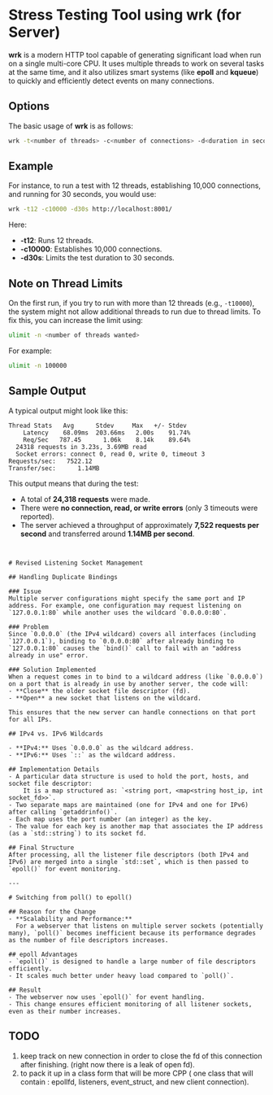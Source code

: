 
# Stress Testing Tool using wrk (for Server)

**wrk** is a modern HTTP tool capable of generating significant load when run on a single multi-core CPU. It uses multiple threads to work on several tasks at the same time, and it also utilizes smart systems (like **epoll** and **kqueue**) to quickly and efficiently detect events on many connections.

## Options

The basic usage of **wrk** is as follows:

```bash
wrk -t<number of threads> -c<number of connections> -d<duration in seconds>s ip_address:port
```

## Example

For instance, to run a test with 12 threads, establishing 10,000 connections, and running for 30 seconds, you would use:

```bash
wrk -t12 -c10000 -d30s http://localhost:8001/
```

Here:
- **-t12**: Runs 12 threads.
- **-c10000**: Establishes 10,000 connections.
- **-d30s**: Limits the test duration to 30 seconds.

## Note on Thread Limits

On the first run, if you try to run with more than 12 threads (e.g., `-t10000`), the system might not allow additional threads to run due to thread limits. To fix this, you can increase the limit using:

```bash
ulimit -n <number of threads wanted>
```

For example:

```bash
ulimit -n 100000
```

## Sample Output

A typical output might look like this:

```
Thread Stats   Avg      Stdev     Max   +/- Stdev
    Latency    68.09ms  203.66ms   2.00s    91.74%
    Req/Sec   787.45      1.06k    8.14k    89.64%
  24318 requests in 3.23s, 3.69MB read
  Socket errors: connect 0, read 0, write 0, timeout 3
Requests/sec:   7522.12
Transfer/sec:      1.14MB
```

This output means that during the test:
- A total of **24,318 requests** were made.
- There were **no connection, read, or write errors** (only 3 timeouts were reported).
- The server achieved a throughput of approximately **7,522 requests per second** and transferred around **1.14MB per second**.
```


# Revised Listening Socket Management

## Handling Duplicate Bindings

### Issue
Multiple server configurations might specify the same port and IP address. For example, one configuration may request listening on `127.0.0.1:80` while another uses the wildcard `0.0.0.0:80`.

### Problem
Since `0.0.0.0` (the IPv4 wildcard) covers all interfaces (including `127.0.0.1`), binding to `0.0.0.0:80` after already binding to `127.0.0.1:80` causes the `bind()` call to fail with an "address already in use" error.

### Solution Implemented
When a request comes in to bind to a wildcard address (like `0.0.0.0`) on a port that is already in use by another server, the code will:
- **Close** the older socket file descriptor (fd).
- **Open** a new socket that listens on the wildcard.

This ensures that the new server can handle connections on that port for all IPs.

## IPv4 vs. IPv6 Wildcards

- **IPv4:** Uses `0.0.0.0` as the wildcard address.
- **IPv6:** Uses `::` as the wildcard address.

## Implementation Details
- A particular data structure is used to hold the port, hosts, and socket file descriptor:
	It is a map structured as: `<string port, <map<string host_ip, int socket_fd>>`.
- Two separate maps are maintained (one for IPv4 and one for IPv6) after calling `getaddrinfo()`.
- Each map uses the port number (an integer) as the key.
- The value for each key is another map that associates the IP address (as a `std::string`) to its socket fd.

## Final Structure
After processing, all the listener file descriptors (both IPv4 and IPv6) are merged into a single `std::set`, which is then passed to `epoll()` for event monitoring.

---

# Switching from poll() to epoll()

## Reason for the Change
- **Scalability and Performance:**
  For a webserver that listens on multiple server sockets (potentially many), `poll()` becomes inefficient because its performance degrades as the number of file descriptors increases.

## epoll Advantages
- `epoll()` is designed to handle a large number of file descriptors efficiently.
- It scales much better under heavy load compared to `poll()`.

## Result
- The webserver now uses `epoll()` for event handling.
- This change ensures efficient monitoring of all listener sockets, even as their number increases.
```
## TODO
1. keep track on new connection in order to close the fd of this connection after finishing. (right now there is a leak of open fd).
2. to pack it up in a class form that will be more CPP ( one class that will contain : epollfd, listeners, event_struct, and new client connection).
